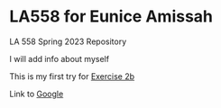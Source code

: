 # LA558 for Eunice Amissah
LA 558 Spring 2023 Repository


I will add info about myself

This is my first try for [Exercise 2b](map2bex.jpg)

Link to [Google](http://www.google.com)
